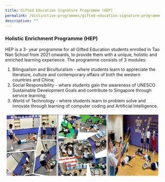 ```yaml
---
title: Gifted Education Signature Programme (GEP)
permalink: /distinctive-programmes/gifted-education-signature-programme-gep
description: ""
---
```

### Holistic Enrichment Programme (HEP)

HEP is a 3- year programme for all Gifted Education students enrolled in Tao Nan School from 2021 onwards, to provide them with a unique, holistic and enriched learning experience. The programme consists of 3 modules:  

1. Bilingualism and Biculturalism - where students learn to appreciate the literature, culture and contemporary affairs of both the western countries and China;
2. Social Responsibility - where students gain the awareness of UNESCO Sustainable Development Goals and contribute to Singapore through service learning;
3. World of Technology - where students learn to problem solve and innovate through learning of computer coding and Artificial Intelligence.

![](/images/distinctive_programme_GEP_2021%20(1).jpg)